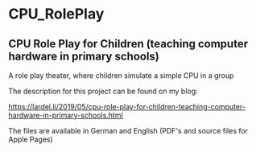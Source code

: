 # CPU_RolePlay

## CPU Role Play for Children (teaching computer hardware in primary schools)

A role play theater, where children simulate a simple CPU in a group

The description for this project can be found on my blog: 

https://lardel.li/2019/05/cpu-role-play-for-children-teaching-computer-hardware-in-primary-schools.html

The files are available in German and English (PDF's and source files for Apple Pages)
